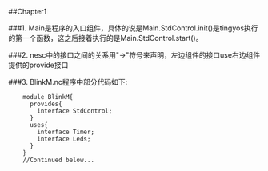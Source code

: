 ##Chapter1

###1. Main是程序的入口组件，具体的说是Main.StdControl.init()是tingyos执行的第一个函数，这之后接着执行的是Main.StdControl.start()。

###2. nesc中的接口之间的关系用"->"符号来声明，左边组件的接口use右边组件提供的provide接口

###3. BlinkM.nc程序中部分代码如下:
```
    module BlinkM{
      provides{
        interface StdControl;
      }
      uses{
        interface Timer;
        interface Leds;
      }
    }
    //Continued below...
    
